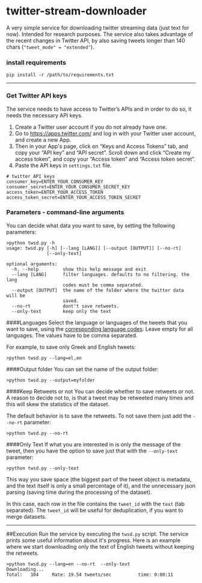 # twitter-stream-downloader
A very simple service for downloading twitter streaming data (just text for now). Intended for research purposes.
The service also takes advantage of the recent changes in Twitter API, by also saving tweets longer than 140 chars (`"tweet_mode" = "extended"`).
### install requirements

```
pip install -r /path/to/requirements.txt
```

---
### Get Twitter API keys
The service needs to have access to Twitter’s APIs and in order to do so, it needs the necessary API keys.

1. Create a Twitter user account if you do not already have one.
2. Go to <https://apps.twitter.com/> and log in with your Twitter user account, and create a new App.
3. Then in your App's page, click on “Keys and Access Tokens” tab, and copy your “API key” and “API secret”. 
Scroll down and click “Create my access token”, and copy your “Access token” and “Access token secret”.
4. Paste the API keys in `settings.txt` file.

```
# twitter API keys
consumer_key=ENTER_YOUR_CONSUMER_KEY
consumer_secret=ENTER_YOUR_CONSUMER_SECRET_KEY
access_token=ENTER_YOUR_ACCESS_TOKEN
access_token_secret=ENTER_YOUR_ACCESS_TOKEN_SECRET

```

### Parameters - command-line arguments
You can decide what data you want to save, by setting the following parameters:

```
>python twsd.py -h
usage: twsd.py [-h] [--lang [LANG]] [--output [OUTPUT]] [--no-rt]
               [--only-text]

optional arguments:
  -h, --help         show this help message and exit
  --lang [LANG]      filter languages. defaults to no filtering. the lang
                     codes must be comma separated.
  --output [OUTPUT]  the name of the folder where the twitter data will be
                     saved.
  --no-rt            dont't save retweets.
  --only-text        keep only the text

```


####Languages
Select the language or languages of the tweets that you want to save, using the [corresponding language codes](https://dev.twitter.com/web/overview/languages). 
Leave empty for all languages. 
The values have to be comma separated.

For example, to save only Greek and English tweets:
```
>python twsd.py --lang=el,en
```

####Output folder
You can set the name of the output folder:
```
>python twsd.py --output=myfolder
```


####Keep Retweets or not
You can decide whether to save retweets or not. A reason to decide not to, is that a tweet may be retweeted many times and this will skew the statistics of the dataset.

The default behavior is to save the retweets. To not save them just add the `--no-rt` parameter:
```
>python twsd.py --no-rt
```

####Only Text
If what you are interested in is only the message of the tweet, 
then you have the option to save just that with the `--only-text` parameter:
```
>python twsd.py --only-text 
```
This way you save space (the biggest part of the tweet object is metadata, 
and the text itself is only a small percentage of it), and the unnecessary json parsing (saving time
during the processing of the dataset).

In this case, each row in the file contains the `tweet_id` with the `text` (tab separated). 
The `tweet_id` will be useful for deduplication, if you want to merge datasets.

---
##Execution
Run the service by executing the `twsd.py` script. The service prints some useful information about it's progress. 
Here is an example where we start downloading only the text of English tweets without keeping the retweets.
```
>python twsd.py --lang=en --no-rt  --only-text
Downloading...
Total:   104     Rate: 19.54 tweets/sec          time: 0:00:11
```